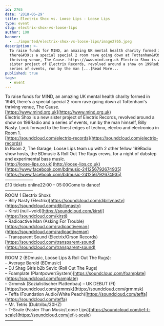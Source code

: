 ```yaml
---
id: 2765
date: '2018-06-29'
title: Electrix Shox vs. Loose Lips - Loose Lips
type: event
slug: electrix-shox-vs-loose-lips
author: 100
banner:
  - ../imported/electrix-shox-vs-loose-lips/image2765.jpeg
description: >-
  To raise funds for MIND, an amazing UK mental health charity formed in 1946,
  there&#39;s a special special 2 room rave going down at Tottenham&#39;s
  thriving venue, The Cause. https://www.mind.org.uk Electrix Shox is a new
  sister project of Electrix Records, revolved around a show on 199Radio and a
  series of events, run by the man [...]Read More...
published: true
tags:
  - event
---
```

To raise funds for MIND, an amazing UK mental health charity formed in 1946, there's a special special 2 room rave going down at Tottenham's thriving venue, The Cause.  
[https://www.mind.org.uk](https://www.mind.org.uk)  
Electrix Shox is a new sister project of Electrix Records, revolved around a show on 199Radio and a series of events, run by the man himself, Billy Nasty. Look forward to the finest edges of techno, electro and electronica in Room 1.  
[https://soundcloud.com/electrix-records](https://soundcloud.com/electrix-records)  
In Room 2, The Garage, Loose Lips team up with 2 other fellow 199Radio show hosts, the BDmusic & Roll Out The Rugs crews, for a night of dubstep and experimental bass music.  
[http://loose-lips.co.uk](http://loose-lips.co.uk)[https://www.facebook.com/bdmusic-241256792674935](https://www.facebook.com/bdmusic-241256792674935)  
——————–  
£10 tickets online22:00 – 05:00Come to dance!  
——————–  
ROOM 1 Electrix Shox):  
– Billy Nasty (Electrix)[https://soundcloud.com/djbillynasty](https://soundcloud.com/djbillynasty)  
– Kirsti (null+void)[https://soundcloud.com/kirsti](https://soundcloud.com/kirsti)  
– Radioactive Man (Asking For Trouble)[https://soundcloud.com/radioactiveman](https://soundcloud.com/radioactiveman)  
– Transparent Sound (Electrix/Orson Records)[https://soundcloud.com/transparent-sound](https://soundcloud.com/transparent-sound)  
——————–  
ROOM 2 (BDmusic, Loose Lips & Roll Out The Rugs):  
– Average Barold (BDmusic)  
– DJ Shag Girls b2b Sevic (Roll Out The Rugs)  
– Foamplate (Plantpower/System)[https://soundcloud.com/foamplate](https://soundcloud.com/foamplate)  
– Grmmsk (Sozialistischer Plattenbau) – UK DEBUT (FI)[https://soundcloud.com/grmmsk](https://soundcloud.com/grmmsk)  
– Teffa (Foundation Audio/White Peach)[https://soundcloud.com/teffa](https://soundcloud.com/teffa)  
– Mr. Tetris (Dubtribu/30HZ)  
– T-Scale (Faster Than Music/Loose Lips)[https://soundcloud.com/jef-t-scale](https://soundcloud.com/jef-t-scale)  
——————–